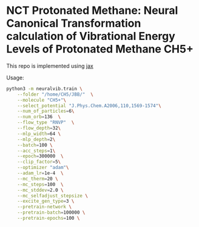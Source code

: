 # NCT Protonated Methane: Neural Canonical Transformation calculation of Vibrational Energy Levels of Protonated Methane CH5+

This repo is implemented using [jax](https://github.com/jax-ml/jax)

Usage:

```bash
python3 -m neuralvib.train \
    --folder "/home/CH5/JBB/"  \
    --molecule "CH5+"\
    --select_potential "J.Phys.Chem.A2006,110,1569-1574"\
    --num_of_particles=6\
    --num_orb=136  \
    --flow_type "RNVP"  \
    --flow_depth=32\
    --mlp_width=64 \
    --mlp_depth=2\
    --batch=100 \
    --acc_steps=1\
    --epoch=300000  \
    --clip_factor=5\
    --optimizer "adam"\
    --adam_lr=1e-4  \
    --mc_therm=20 \
    --mc_steps=100  \
    --mc_stddev=2.0 \
    --mc_selfadjust_stepsize \
    --excite_gen_type=3 \
    --pretrain-network \
    --pretrain-batch=100000 \
    --pretrain-epochs=100 \
```